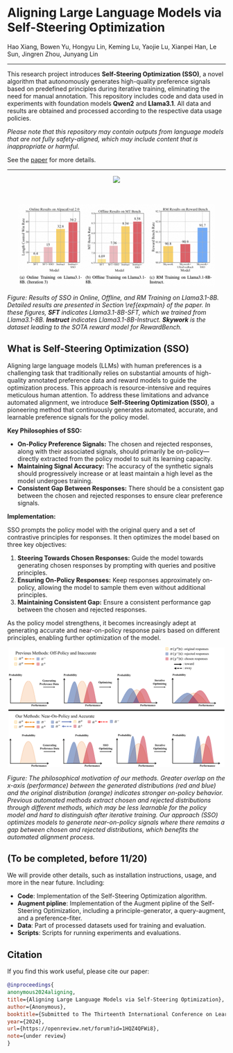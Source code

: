 # Aligning Large Language Models via Self-Steering Optimization
Hao Xiang, Bowen Yu, Hongyu Lin, Keming Lu, Yaojie Lu, Xianpei Han, Le Sun, Jingren Zhou, Junyang Lin

----------

This research project introduces **Self-Steering Optimization (SSO)**, a novel algorithm that autonomously generates high-quality preference signals based on predefined principles during iterative training, eliminating the need for manual annotation. This repository includes code and data used in experiments with foundation models **Qwen2** and **Llama3.1**. All data and results are obtained and processed according to the respective data usage policies. 

*Please note that this repository may contain outputs from language models that are not fully safety-aligned, which may include content that is inappropriate or harmful.*

See the [paper](https://openreview.net/pdf?id=1HQZ4QFWi8) for more details.

----------


<p align="center">
    <img src="./figures/pdpo.png" width="90%"/>
</p>
<br>

<p align="center">
    <img src="./figures/results.png" width="90%"/>
</p>

*Figure: Results of SSO in Online, Offline, and RM Training on Llama3.1-8B. Detailed results are presented in Section \ref{expmain} of the paper. In these figures, **SFT** indicates Llama3.1-8B-SFT, which we trained from Llama3.1-8B. **Instruct** indicates Llama3.1-8B-Instruct. **Skywork** is the dataset leading to the SOTA reward model for RewardBench.*

## What is Self-Steering Optimization (SSO)

Aligning large language models (LLMs) with human preferences is a challenging task that traditionally relies on substantial amounts of high-quality annotated preference data and reward models to guide the optimization process. This approach is resource-intensive and requires meticulous human attention. To address these limitations and advance automated alignment, we introduce **Self-Steering Optimization (SSO)**, a pioneering method that continuously generates automated, accurate, and learnable preference signals for the policy model.

**Key Philosophies of SSO:**

- **On-Policy Preference Signals:** The chosen and rejected responses, along with their associated signals, should primarily be on-policy—directly extracted from the policy model to suit its learning capacity.
- **Maintaining Signal Accuracy:** The accuracy of the synthetic signals should progressively increase or at least maintain a high level as the model undergoes training.
- **Consistent Gap Between Responses:** There should be a consistent gap between the chosen and rejected responses to ensure clear preference signals.

**Implementation:**

SSO prompts the policy model with the original query and a set of contrastive principles for responses. It then optimizes the model based on three key objectives:

1. **Steering Towards Chosen Responses:** Guide the model towards generating chosen responses by prompting with queries and positive principles.
2. **Ensuring On-Policy Responses:** Keep responses approximately on-policy, allowing the model to sample them even without additional principles.
3. **Maintaining Consistent Gap:** Ensure a consistent performance gap between the chosen and rejected responses.

As the policy model strengthens, it becomes increasingly adept at generating accurate and near-on-policy response pairs based on different principles, enabling further optimization of the model.

<p align="center">
    <img src="./figures/distribution.png" width="500"/>
</p>

*Figure: The philosophical motivation of our methods. Greater overlap on the x-axis (performance) between the generated distributions (red and blue) and the original distribution (orange) indicates stronger on-policy behavior. Previous automated methods extract chosen and rejected distributions through different methods, which may be less learnable for the policy model and hard to distinguish after iterative training. Our approach (SSO) optimizes models to generate near-on-policy signals where there remains a gap between chosen and rejected distributions, which benefits the automated alignment process.*

## (To be completed, before 11/20)
We will provide other details, such as installation instructions, usage, and more in the near future. Including:
- **Code**: Implementation of the Self-Steering Optimization algorithm.
- **Augment pipline**: Implementation of the Augment pipline of the Self-Steering Optimization, including a principle-generator, a query-augment, and a preference-fiter.
- **Data**: Part of processed datasets used for training and evaluation.
- **Scripts**: Scripts for running experiments and evaluations.

## Citation

If you find this work useful, please cite our paper:

```bibtex
@inproceedings{
anonymous2024aligning,
title={Aligning Large Language Models via Self-Steering Optimization},
author={Anonymous},
booktitle={Submitted to The Thirteenth International Conference on Learning Representations},
year={2024},
url={https://openreview.net/forum?id=1HQZ4QFWi8},
note={under review}
}
```
